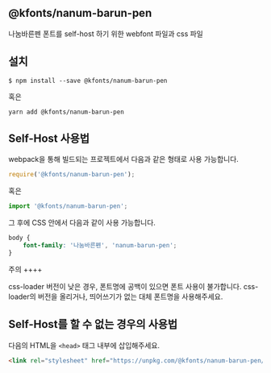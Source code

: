 
@kfonts/nanum-barun-pen
---------------------

나눔바른펜 폰트를 self-host 하기 위한 webfont 파일과 css 파일

설치
----

```
$ npm install --save @kfonts/nanum-barun-pen
```

혹은

```
yarn add @kfonts/nanum-barun-pen
```

Self-Host 사용법
---------------

webpack을 통해 빌드되는 프로젝트에서 다음과 같은 형태로 사용 가능합니다.

```js
require('@kfonts/nanum-barun-pen');
```

혹은

```js
import '@kfonts/nanum-barun-pen';
```

그 후에 CSS 안에서 다음과 같이 사용 가능합니다.

```css
body {
    font-family: '나눔바른펜', 'nanum-barun-pen';
}
```

주의
++++

css-loader 버전이 낮은 경우, 폰트명에 공백이 있으면 폰트 사용이 불가합니다.
css-loader의 버전을 올리거나, 띄어쓰기가 없는 대체 폰트명을 사용해주세요.

Self-Host를 할 수 없는 경우의 사용법
--------------------------------

다음의 HTML을 `<head>` 태그 내부에 삽입해주세요.

```html
<link rel="stylesheet" href="https://unpkg.com/@kfonts/nanum-barun-pen/index.css" />
```

